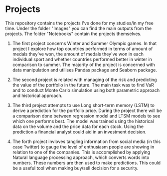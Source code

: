 # Projects
This repository contains the projects I've done for my studies/in my free time. Under the folder "Images" you can find the main outputs from the projects. The folder "Notebooks" contain the projects themselves.

1. The first project concerns Winter and Summer Olympic games. In that project I explore how top countries performed in terms of amount of medals they've won, the amount of medals
they've won in each individual sport and whether countries performed better in winter in comparison to summer. The majority of the project is concerned with data manipulation 
and utilises Pandas package and Seaborn package.

2. The second project is  related with managing of the risk and predicting the value of the portfolio in the future. The main task was to find VaR and to conduct Monte Carlo simulation using both parametric approach and historical approach. 

3. The third project attempts to use Long short-term memory (LSTM) to derive a prediction for the portfolio price. During the project there will be a comparison done between regression model and LTSM models to see which one performs best. The model was trained using the historical data on the volume and the price data for each stock. Using the prediction a financial analyst could aid in an investment decision. 

4. The forth project invloves tangling information from social media (in this case Twitter) to gauge the level of enthusiasm people are showing in relation to one of the companies. This is accomplished by applying Natural language processing approach, which converts words into numbers. These numbers are then used to make predictions. This could be a useful tool when making buy/sell decision for a security.
